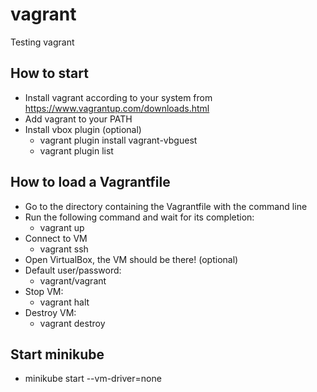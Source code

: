 # vagrant
Testing vagrant
## How to start
* Install vagrant according to your system from https://www.vagrantup.com/downloads.html
* Add vagrant to your PATH
* Install vbox plugin (optional)
  * vagrant plugin install vagrant-vbguest
  * vagrant plugin list
## How to load a Vagrantfile
* Go to the directory containing the Vagrantfile with the command line
* Run the following command and wait for its completion:
   * vagrant up
* Connect to VM
   * vagrant ssh
* Open VirtualBox, the VM should be there! (optional)
* Default user/password:
   * vagrant/vagrant
* Stop VM:
   * vagrant halt
* Destroy VM:
   * vagrant destroy
## Start minikube
* minikube start --vm-driver=none
